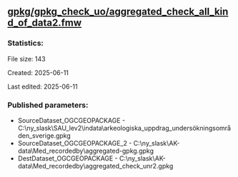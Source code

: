 ﻿## [gpkg/gpkg_check_uo/aggregated_check_all_kind_of_data2.fmw](https://github.com/kicki58/kix_working_dir/blob/master/gpkg/gpkg_check_uo/aggregated_check_all_kind_of_data2.fmw)

### Statistics:
File size: 143

Created: 2025-06-11

Last edited: 2025-06-11



### Published parameters:
*  SourceDataset_OGCGEOPACKAGE    -   C:\ny_slask\SAU_lev2\indata\arkeologiska_uppdrag_undersökningsområden_sverige.gpkg
*  SourceDataset_OGCGEOPACKAGE_2    -   C:\ny_slask\AK-data\Med_recordedby\aggregated-gpkg.gpkg
*  DestDataset_OGCGEOPACKAGE    -   C:\ny_slask\AK-data\Med_recordedby\aggregated_check_unr2.gpkg







